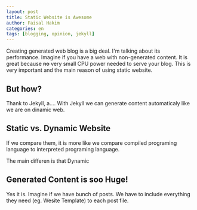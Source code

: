 ```yaml
---
layout: post
title: Static Website is Awesome
author: Faisal Hakim
categories: en
tags: [blogging, opinion, jekyll]
---
```


Creating generated web blog is a big deal. I'm talking about its performance. Imagine if you have a web with non-generated content. It is great because ~~no~~ very small CPU power needed to serve your blog. This is very important and the main reason of using static website.

## But how?

Thank to Jekyll, a.... With Jekyll we can generate content automaticaly like we are on dinamic web.

## Static vs. Dynamic Website

If we compare them, it is more like we compare compiled programing language to interpreted programing language.

The main differen is that Dynamic 

## Generated Content is soo Huge!

Yes it is. Imagine if we have bunch of posts. We have to include everything they need (eg. Wesite Template) to each post file.